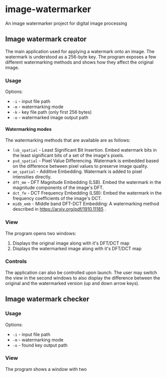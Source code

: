 # image-watermarker
An image watermarker project for digital image processing


## Image watermark creator

The main application used for applying a watermark onto an image. The watermark is understood as a 256-byte key. The program exposes a few different watermarking methods and shows how they affect the original image.

### Usage

Options:
- `-i` - input file path
- `-m` - watermarking mode
- `-k` - key file path (only first 256 bytes)
- `-o` - watermarked image output path

#### Watermarking modes

The watermarking methods that are available are as follows:

- `lsb_spatial` - Least Significant Bit Insertion. Embed watermark bits in the least significant bits of a set of the image's pixels.
- `pvd_spatial` - Pixel Value Differencing. Watermark is embedded based on the difference between pixel values to preserve image quality.
- `ae_spatial` - Additive Embedding. Watermark is added to pixel intensities directly.
- `dft_me` - DFT Magnitude Embedding (LSB). Embed the watermark in the magnitude components of the image's DFT.
- `dct_fe` - DCT Frequency Embedding (LSB): Embed the watermark in the frequency coefficients of the image's DCT.
- `midb_emb` - Middle band DFT-DCT Embedding: A watermarking method described in https://arxiv.org/pdf/1910.11185 .

### View

The program opens two windows:
1. Displays the original image along with it's DFT/DCT map
2. Displays the watermarked image along with it's DFT/DCT map

### Controls

The application can also be controlled upon launch. The user may switch the view in the second windows to also display the difference between the original and the watermarked version (up and down arrow keys).


## Image watermark checker

### Usage

Options:
- `-i` - input file path
- `-m` - watermarking mode
- `-o` - found key output path


### View
The program shows a window with two